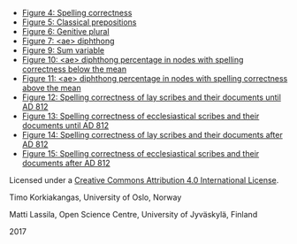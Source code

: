 * [Figure 4: Spelling correctness](./04/)
* [Figure 5: Classical prepositions](./05/)
* [Figure 6: Genitive plural](./06/)
* [Figure 7: &lt;ae&gt; diphthong](./07/)
* [Figure 9: Sum variable](./09/)
* [Figure 10: &lt;ae&gt; diphthong percentage in nodes with spelling correctness below the mean](./10/)
* [Figure 11: &lt;ae&gt; diphthong percentage in nodes with spelling correctness above the mean](./11/)
* [Figure 12: Spelling correctness of lay scribes and their documents until AD 812](./12/)
* [Figure 13: Spelling correctness of ecclesiastical scribes and their documents until AD 812](./13/)
* [Figure 14: Spelling correctness of lay scribes and their documents after AD 812](./14/)
* [Figure 15: Spelling correctness of ecclesiastical scribes and their documents after AD 812](./15/)

Licensed under a [Creative Commons Attribution 4.0 International License](http://creativecommons.org/licenses/by/4.0/).

Timo Korkiakangas, University of Oslo, Norway

Matti Lassila, Open Science Centre, University of Jyväskylä, Finland

2017



